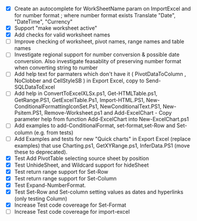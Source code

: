 - [x] Create an autocomplete for WorkSheetName param on ImportExcel and for number format ; where number format exists Translate "Date", "DateTime", "Currency" 
- [x] Support "make worksheet active" 
- [X] Add checks for valid worksheet names 
- [ ] Improve checking of worksheet, pivot names, range names and table names
- [ ] Investigate regional support for number conversion & possible date conversion. Also investigate feasablity of preserving number format when converting string to number
- [ ] Add help text for parmaters which don't have it ( PivotDataToColumn , NoClobber and CellStyleSB ) in Export Excel, copy to Send-SQLDataToExcel
- [ ] Add help in ConvertToExcelXLSx.ps1, Get-HTMLTable.ps1, GetRange.PS1,  GetExcelTable.Ps1, Import-HTML.PS1,  New-ConditionalFormattingIconSet.Ps1, NewConditionalText.PS1, New-Psitem.PS1, Remove-Worksheet.ps1 and  Add-ExcelChart - Copy parameter help from function Add-ExcelChart into New-ExcelChart.ps1
- [ ] Add examples to add-ConditionalFormat, set-format,set-Row and Set-column (e.g. from tests)
- [ ] Add Examples and tests for new "Quick charts" in Export Excel  (replace examples) that use Charting.ps1, GetXYRange.ps1, InferData.PS1 (move these to deprecated). 
- [X] Test Add PivotTable selecting source sheet by position 
 -[X] Test UnhideSheet, and Wildcard support for hideSheet
- [X] Test return range support for Set-Row 
- [X] Test return range support for Set-Column 
- [X] Test Expand-NumberFormat. 
- [X] Test Set-Row and Set-column setting values as dates and hyperlinks (only testing Column)
- [X] Increase Test code covereage for Set-Format 
- [ ] Increase Test code covereage for import-excel